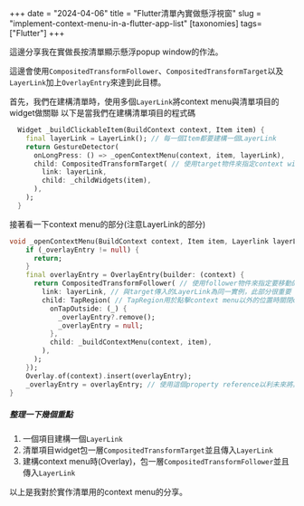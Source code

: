 +++
date = "2024-04-06"
title = "Flutter清單內實做懸浮視窗"
slug = "implement-context-menu-in-a-flutter-app-list"
[taxonomies]
tags=["Flutter"]
+++

這邊分享我在實做長按清單顯示懸浮popup window的作法。

這邊會使用`CompositedTransformFollower`、`CompositedTransformTarget`以及`LayerLink`加上`OverlayEntry`來達到此目標。

首先，我們在建構清單時，使用多個`LayerLink`將context menu與清單項目的widget做關聯
以下是當我們在建構清單項目的程式碼

```dart
  Widget _buildClickableItem(BuildContext context, Item item) {
    final layerLink = LayerLink(); // 每一個Item都要建構一個LayerLink
    return GestureDetector(
      onLongPress: () => _openContextMenu(context, item, layerLink),
      child: CompositedTransformTarget( // 使用target物件來指定context window要追隨的widget 
        link: layerLink, 
        child: _childWidgets(item),
      ),
    );
  }
```

接著看一下context menu的部分(注意LayerLink的部分)
```dart
void _openContextMenu(BuildContext context, Item item, Layerlink layerLink) {
    if (_overlayEntry != null) {
      return;
    }
    final overlayEntry = OverlayEntry(builder: (context) {
      return CompositedTransformFollower( // 使用follower物件來指定要移動的Widget
        link: layerLink, // 與target傳入的LayerLink為同一實例，此部分很重要
        child: TapRegion( // TapRegion用於點擊context menu以外的位置時關閉context menu
          onTapOutside: (_) {
            _overlayEntry?.remove();
            _overlayEntry = null;
          },
          child: _buildContextMenu(context, item),
        ),
      );
    });
    Overlay.of(context).insert(overlayEntry);
    _overlayEntry = overlayEntry; // 使用這個property reference以利未來將其移除(如: onDispose())
}

```

##### 整理一下幾個重點

1. 一個項目建構一個`LayerLink`
0. 清單項目widget包一層`CompositedTransformTarget`並且傳入`LayerLink`
0. 建構context menu時(Overlay)，包一層`CompositedTransformFollower`並且傳入`LayerLink`

以上是我對於實作清單用的context menu的分享。

